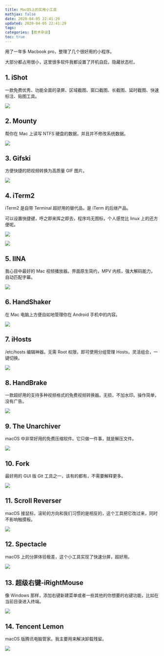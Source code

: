 ```yaml
---
title: MacOS上的实用小工具
mathjax: false
date: 2020-04-05 22:41:29
updated: 2020-04-05 22:41:29
tags:
categories: [技术杂谈]
toc: true
---
```


用了一年多 Macbook pro，整理了几个很好用的小程序。

大部分都占用很小，这里很多软件我都设置了开机自启，隐藏状态栏。




## 1. iShot

一款免费优秀、功能全面的录屏、区域截图、窗口截图、长截图、延时截图、快速标注、贴图工具。

![](https://raw.githubusercontent.com/gukaifeng/PicGo/master/img/MacOS%E4%B8%8A%E7%9A%84%E5%AE%9E%E7%94%A8%E5%B0%8F%E5%B7%A5%E5%85%B7_1.png)

## 2. Mounty

帮你在 Mac 上读写 NTFS 硬盘的数据，并且并不修改系统数据。

![](https://raw.githubusercontent.com/gukaifeng/PicGo/master/img/MacOS%E4%B8%8A%E7%9A%84%E5%AE%9E%E7%94%A8%E5%B0%8F%E5%B7%A5%E5%85%B7_2.png)

## 3. Gifski

方便快捷的把视频转换为高质量 GIF 图片。

![](https://raw.githubusercontent.com/gukaifeng/PicGo/master/img/MacOS%E4%B8%8A%E7%9A%84%E5%AE%9E%E7%94%A8%E5%B0%8F%E5%B7%A5%E5%85%B7_3.png)

## 4. iTerm2

iTerm2 是自带 Terminal 超好用的替代品，是 iTerm 的后继产品。

可以设置快捷键，呼之即来挥之即去，程序坞无图标，个人感觉比 linux 上的还方便呢。

![](https://raw.githubusercontent.com/gukaifeng/PicGo/master/img/MacOS%E4%B8%8A%E7%9A%84%E5%AE%9E%E7%94%A8%E5%B0%8F%E5%B7%A5%E5%85%B7_4_1.png)

![](https://raw.githubusercontent.com/gukaifeng/PicGo/master/img/MacOS%E4%B8%8A%E7%9A%84%E5%AE%9E%E7%94%A8%E5%B0%8F%E5%B7%A5%E5%85%B7_4_2.png)

## 5. IINA

我心目中最好的 Mac 视频播放器。界面原生简约，MPV 内核，强大解码能力，自动匹配字幕。

![](https://raw.githubusercontent.com/gukaifeng/PicGo/master/img/MacOS%E4%B8%8A%E7%9A%84%E5%AE%9E%E7%94%A8%E5%B0%8F%E5%B7%A5%E5%85%B7_5.png)



## 6. HandShaker

在 Mac 电脑上方便自如地管理你在 Android 手机中的内容。

![](https://raw.githubusercontent.com/gukaifeng/PicGo/master/img/MacOS%E4%B8%8A%E7%9A%84%E5%AE%9E%E7%94%A8%E5%B0%8F%E5%B7%A5%E5%85%B7_6.png)

## 7. iHosts

/etc/hosts 编辑神器。无需 Root 权限，即可使用分组管理 Hosts，灵活组合，一键切换。

![](https://raw.githubusercontent.com/gukaifeng/PicGo/master/img/MacOS%E4%B8%8A%E7%9A%84%E5%AE%9E%E7%94%A8%E5%B0%8F%E5%B7%A5%E5%85%B7_7.png)

## 8. HandBrake

一款超好用的支持多种视频格式的免费视频转换器。无损，不加水印。操作简单，没有广告。

![](https://raw.githubusercontent.com/gukaifeng/PicGo/master/img/MacOS%E4%B8%8A%E7%9A%84%E5%AE%9E%E7%94%A8%E5%B0%8F%E5%B7%A5%E5%85%B7_8.png)



## 9. The Unarchiver

macOS 中非常好用的免费压缩软件。它只做一件事，就是解压文件。

![](https://raw.githubusercontent.com/gukaifeng/PicGo/master/img/MacOS%E4%B8%8A%E7%9A%84%E5%AE%9E%E7%94%A8%E5%B0%8F%E5%B7%A5%E5%85%B7_9.png)

## 10. Fork

最好用的 GUI 版 Git 工具之一，该有的都有，不需要解释更多。

![](https://raw.githubusercontent.com/gukaifeng/PicGo/master/img/MacOS%E4%B8%8A%E7%9A%84%E5%AE%9E%E7%94%A8%E5%B0%8F%E5%B7%A5%E5%85%B7_10.png)

## 11. Scroll Reverser

macOS 接鼠标，滚轮的方向和我们习惯的是相反的，这个工具把它改过来，同时不影响触摸板。

![](https://raw.githubusercontent.com/gukaifeng/PicGo/master/img/MacOS%E4%B8%8A%E7%9A%84%E5%AE%9E%E7%94%A8%E5%B0%8F%E5%B7%A5%E5%85%B7_11.png)



## 12. Spectacle

macOS 上的分屏体验极差，这个小工具实现了快速分屏，超好用。

![](https://raw.githubusercontent.com/gukaifeng/PicGo/master/img/MacOS%E4%B8%8A%E7%9A%84%E5%AE%9E%E7%94%A8%E5%B0%8F%E5%B7%A5%E5%85%B7_12.png)

## 13. 超级右键-iRightMouse

像 Windows 那样，添加右键新建菜单或者一些其他的你想要的右键功能，比如在当前目录进入终端。

![](https://raw.githubusercontent.com/gukaifeng/PicGo/master/img/MacOS%E4%B8%8A%E7%9A%84%E5%AE%9E%E7%94%A8%E5%B0%8F%E5%B7%A5%E5%85%B7_13.png)

## 14. Tencent Lemon

macOS 版腾讯电脑管家。我主要用来解决卸载残留。

![](https://raw.githubusercontent.com/gukaifeng/PicGo/master/img/MacOS%E4%B8%8A%E7%9A%84%E5%AE%9E%E7%94%A8%E5%B0%8F%E5%B7%A5%E5%85%B7_14.png)